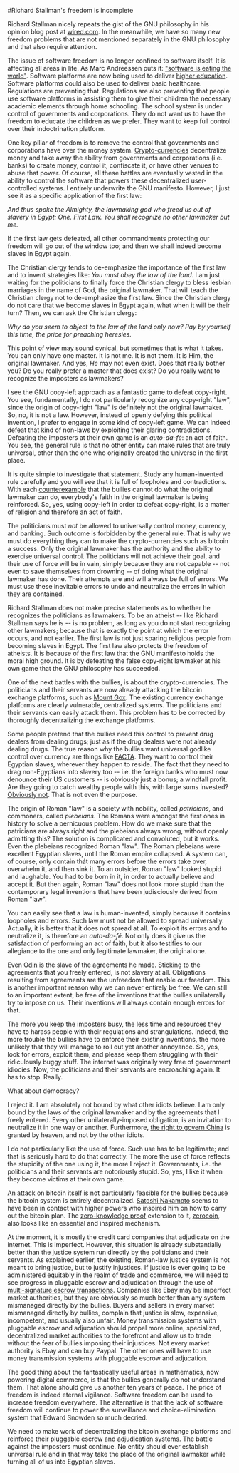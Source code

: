 #Richard Stallman's freedom is incomplete

Richard Stallman nicely repeats the gist of the GNU philosophy in his opinion blog post at [wired.com](http://www.wired.com/opinion/2013/09/why-free-software-is-more-important-now-than-ever-before). In the meanwhile, we have so many new freedom problems that are not mentioned separately in the GNU philosophy and that also require attention.

The issue of software freedom is no longer confined to software itself. It is affecting all areas in life. As Marc Andreessen puts it: ["software is eating the world"](http://online.wsj.com/article/SB10001424053111903480904576512250915629460.html). Software platforms are now being used to deliver [higher education](https://www.coursera.org). Software platforms could also be used to deliver basic healthcare. Regulations are preventing that. Regulations are also preventing that people use software platforms in assisting them to give their children the necessary academic elements through home schooling. The school system is under control of governments and corporations. They do not want us to have the freedom to educate the children as we prefer. They want to keep full control over their indoctrination platform.

One key pillar of freedom is to remove the control that governments and corporations have over the money system. [Crypto-currencies](http://bitcoin.org) decentralize money and take away the ability from governments and corporations (i.e. banks) to create money, control it, confiscate it, or have other venues to abuse that power. Of course, all these battles are eventually vested in the ability to control the software that powers these decentralized user-controlled systems. I entirely underwrite the GNU manifesto. However, I just see it as a specific application of the first law:

_And thus spoke the Almighty, the lawmaking god who freed us out of slavery in Egypt: One. First Law. You shall recognize no other lawmaker but me._

If the first law gets defeated, all other commandments protecting our freedom will go out of the window too; and then we shall indeed become slaves in Egypt again.

The Christian clergy tends to de-emphasize the importance of the first law and to invent strategies like: _You must obey the law of the land._ I am just waiting for the politicians to finally force the Christian clergy to bless lesbian marriages in the name of God, the original lawmaker. That will teach the Christian clergy not to de-emphasize the first law. Since the Christian clergy do not care that we become slaves in Egypt again, what when it will be their turn? Then, we can ask the Christian clergy:

_Why do you seem to object to the law of the land only now? Pay by yourself this time, the price for preaching heresies._

This point of view may sound cynical, but sometimes that is what it takes. You can only have one master. It is not me. It is not them. It is Him, the original lawmaker. And yes, _He_ may not even exist. Does that really bother you? Do you really prefer a master that does exist? Do you really want to recognize the imposters as lawmakers?

I see the GNU copy-left approach as a fantastic game to defeat copy-right. You see, fundamentally, I do not particularly recognize any copy-right "law", since the origin of copy-right "law" is definitely not the original lawmaker. So, no, it is not a law. However, instead of openly defying this political invention, I prefer to engage in some kind of copy-left game. We can indeed defeat that kind of non-laws by exploiting their glaring contradictions. Defeating the imposters at their own game is an _auto-da-fé_: an act of faith. You see, the general rule is that no other entity can make rules that are truly universal, other than the one who originally created the universe in the first place.

It is quite simple to investigate that statement. Study any human-invented rule carefully and you will see that it is full of loopholes and contradictions. With each [counterexample](http://en.wikipedia.org/wiki/Counterexample) that the bullies cannot do what the original lawmaker can do, everybody's faith in the original lawmaker is being reinforced. So, yes, using copy-left in order to defeat copy-right, is a matter of religion and therefore an act of faith.

The politicians must _not_ be allowed to universally control money, currency, and banking. Such outcome is forbidden by the general rule. That is why we must do everything they can to make the crypto-currencies such as bitcoin a success. Only the original lawmaker has the authority and the ability to exercise universal control. The politicians will not achieve their goal, and their use of force will be in vain, simply because they are not capable -- not even to save themselves from drowning -- of doing what the original lawmaker has done. Their attempts are and will always be full of errors. We must use these inevitable errors to undo and neutralize the errors in which they are contained.

Richard Stallman does not make precise statements as to whether he recognizes the politicians as lawmakers. To be an atheist -- like Richard Stallman says he is -- is no problem, as long as you do not start recognizing other lawmakers; because that is exactly the point at which the error occurs, and not earlier. The first law is not just sparing religious people from becoming slaves in Egypt. The first law also protects the freedom of atheists. It is because of the first law that the GNU manifesto holds the moral high ground. It is by defeating the false copy-right lawmaker at his own game that the GNU philosophy has succeeded.

One of the next battles with the bullies, is about the crypto-currencies. The politicians and their servants are now already attacking the bitcoin exchange platforms, such as [Mount Gox](https://www.mtgox.com). The existing currency exchange platforms are clearly vulnerable, centralized systems. The politicians and their servants can easily attack them. This problem has to be corrected by thoroughly decentralizing the exchange platforms.

Some people pretend that the bullies need this control to prevent drug dealers from dealing drugs; just as if the drug dealers were not already dealing drugs. The true reason why the bullies want universal godlike control over currency are things like [FACTA](http://en.wikipedia.org/wiki/Foreign_Account_Tax_Compliance_Act). They want to control their Egyptian slaves, wherever they happen to reside. The fact that they need to drag non-Egyptians into slavery too -- i.e. the foreign banks who must now denounce their US customers -- is obviously just a bonus; a windfall profit. Are they going to catch wealthy people with this, with large sums invested? [Obviously not](http://en.wikipedia.org/wiki/Double_Irish_arrangement). That is not even the purpose.

The origin of Roman "law" is a society with nobility, called _patricians_, and commoners, called _plebeians_. The Romans were amongst the first ones in history to solve a pernicuous problem. How do we make sure that the patricians are always right and the plebeians always wrong, without openly admitting this? The solution is complicated and convoluted, but it works. Even the plebeians recognized Roman "law". The Roman plebeians were excellent Egyptian slaves, until the Roman empire collapsed. A system can, of course, only contain thát many errors before the errors take over, overwhelm it, and then sink it. To an outsider, Roman "law" looked stupid and laughable. You had to be born in it, in order to actually believe and accept it. But then again, Roman "law" does not look more stupid than the contemporary legal inventions that have been judisciously derived from Roman "law".

You can easily see that a law is human-invented, simply because it contains loopholes and errors. Such law must not be allowed to spread universally. Actually, it is better that it does not spread at all. To exploit its errors and to neutralize it, is therefore an _auto-da-fé_. Not only does it give us the satisfaction of performing an act of faith, but it also testifies to our allegiance to the one and only legitimate lawmaker, the original one.

Even [Odin](http://en.wikipedia.org/wiki/Odin) is the slave of the agreements he made. Sticking to the agreements that you freely entered, is not slavery at all. Obligations resulting from agreements are the unfreedom that enable our freedom. This is another important reason why we can never entirely be free. We can still to an important extent, be free of the inventions that the bullies unilaterally try to impose on us. Their inventions will always contain enough errors for that.

The more you keep the imposters busy, the less time and resources they have to harass people with their regulations and strangulations. Indeed, the more trouble the bullies have to enforce their existing inventions, the more unlikely that they will manage to roll out yet another annoyance. So, yes, look for errors, exploit them, and please keep them struggling with their ridiculously buggy stuff. The internet was originally very free of government idiocies. Now, the politicians and their servants are encroaching again. It has to stop. Really.

What about democracy? 

I reject it. I am absolutely not bound by what other idiots believe. I am only bound by the laws of the original lawmaker and by the agreements that I freely entered. Every other unilaterally-imposed obligation, is an invitation to neutralize it in one way or another. Furthermore, [the right to govern China](http://en.wikipedia.org/wiki/Mandate_of_Heaven) is granted by heaven, and not by the other idiots.

I do not particularly like the use of force. Such use has to be legitimate; and that is seriously hard to do that correctly. The more the use of force reflects the stupidity of the one using it, the more I reject it. Governments, i.e. the politicians and their servants are notoriously stupid. So, yes, I like it when they become victims at their own game.

An attack on bitcoin itself is not particularly feasible for the bullies because the bitcoin system is entirely decentralized. [Satoshi Nakamoto](http://bitcoin.org/bitcoin.pdf) seems to have been in contact with higher powers who inspired him on how to carry out the bitcoin plan. The [zero-knowledge proof](http://en.wikipedia.org/wiki/Zero-knowledge_proof) extension to it, [zerocoin](http://zerocoin.org), also looks like an essential and inspired mechanism.

At the moment, it is mostly the credit card companies that adjudicate on the internet. This is imperfect. However, this situation is already substantially better than the justice system run directly by the politicians and their servants. As explained earlier, the existing, Roman-law justice system is not meant to bring justice, but to justify injustices. If justice is ever going to be administered equitably in the realm of trade and commerce, we will need to see progress in pluggable escrow and adjudication through the use of [multi-signature escrow transactions](http://www.reddit.com/r/Bitcoin/comments/pawlo/blockchaininfo_now_supports_mofn_multisignature/). Companies like Ebay may be imperfect market authorities, but they are obviously so much better than any system mismanaged directly by the bullies. Buyers and sellers in every market mismanaged directly by bullies, complain that justice is slow, expensive, incompetent, and usually also unfair. Money transmission systems with pluggable escrow and adjucation should propel more online, specialized, decentralized market authorities to the forefront and allow us to trade without the fear of bullies imposing their injustices. Not every market authority is Ebay and can buy Paypal. The other ones will have to use money transmission systems with pluggable escrow and adjucation.

The good thing about the fantastically useful areas in mathematics, now powering digital commerce, is that the bullies generally do not understand them. That alone should give us another ten years of peace. The price of freedom is indeed eternal vigilance. Software freedom can be used to increase freedom everywhere. The alternative is that the lack of software freedom will continue to power the surveillance and choice-elimination system that Edward Snowden so much decried.

We need to make work of decentralizing the bitcoin exchange platforms and reinforce their pluggable escrow and adjudication systems. The battle against the imposters must continue. No entity should ever establish universal rule and in that way take the place of the original lawmaker while turning all of us into Egyptian slaves.

